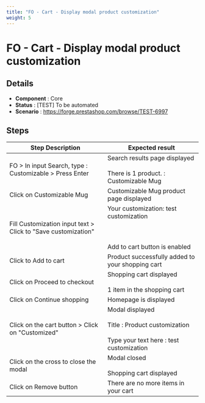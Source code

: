 ```yaml
---
title: "FO - Cart - Display modal product customization"
weight: 5
---
```


# FO - Cart - Display modal product customization
## Details
* **Component** : Core
* **Status** : [TEST] To be automated
* **Scenario** : https://forge.prestashop.com/browse/TEST-6997

## Steps
| Step Description | Expected result |
| ----- | ----- |
| FO > In input Search, type : Customizable > Press Enter | Search results page displayed<br><br>There is 1 product. : Customizable Mug |
| Click on Customizable Mug | Customizable Mug product page displayed |
| Fill Customization input text > Click to "Save customization" | Your customization: test customization<br><br> <br><br>Add to cart button is enabled |
| Click to Add to cart | Product successfully added to your shopping cart |
| Click on Proceed to checkout | Shopping cart displayed<br><br>1 item in the shopping cart |
| Click on Continue shopping | Homepage is displayed |
| Click on the cart button > Click on "Customized" | Modal displayed<br><br>Title : Product customization<br><br>Type your text here : test customization |
| Click on the cross to close the modal | Modal closed<br><br>Shopping cart displayed |
| Click on Remove button | There are no more items in your cart |
